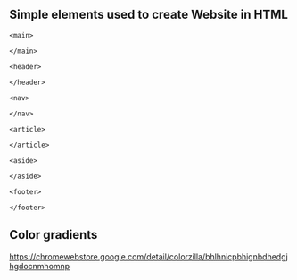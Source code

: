 ## Simple elements used to create Website in HTML


<body>

    <main>
      
    </main>

    <header>

    </header>

    <nav>

    </nav>

    <article>

    </article>

    <aside>

    </aside>

    <footer>
        
    </footer>
</body>



## Color gradients 
https://chromewebstore.google.com/detail/colorzilla/bhlhnicpbhignbdhedgjhgdocnmhomnp

